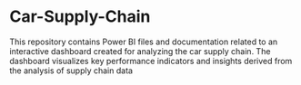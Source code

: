 # Car-Supply-Chain
This repository contains Power BI files and documentation related to an interactive dashboard created for analyzing the car supply chain. The dashboard visualizes key performance indicators and insights derived from the analysis of supply chain data

